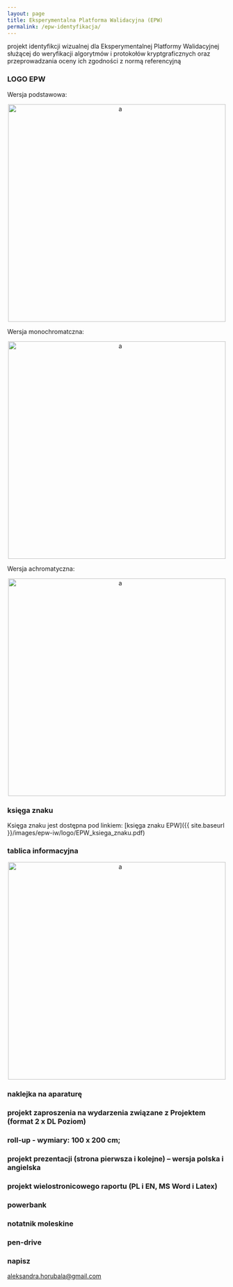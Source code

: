 ```yaml
---
layout: page
title: Eksperymentalna Platforma Walidacyjna (EPW)
permalink: /epw-identyfikacja/
---
```


projekt identyfikcji wizualnej dla Eksperymentalnej Platformy Walidacyjnej służącej do weryfikacji
algorytmów i protokołów kryptgraficznych oraz przeprowadzania oceny ich zgodności z normą referencyjną


### LOGO EPW

Wersja podstawowa:

<div style="text-align:center"><img src="{{ site.baseurl }}/images/epw-iw/logo/epw_fin1.png" onclick="toggle()" alt="a" style="width: 500px;"/></div>

Wersja monochromatczna:

<div style="text-align:center"><img src="{{ site.baseurl }}/images/epw-iw/logo/epw_fin_bw_1.png" onclick="toggle()" alt="a" style="width: 500px;"/></div>

Wersja achromatyczna:

<div style="text-align:center"><img src="{{ site.baseurl }}/images/epw-iw/logo/epw_achrom_1.png" onclick="toggle()" alt="a" style="width: 500px;"/></div>

### księga znaku

Księga znaku jest dostępna pod linkiem: [księga znaku EPW]({{ site.baseurl }}/images/epw-iw/logo/EPW_ksiega_znaku.pdf)

### tablica informacyjna

<div style="text-align:center"><img src="{{ site.baseurl }}/images/epw3/kolory/epw_fin1.png" onclick="toggle()" alt="a" style="width: 500px;"/></div>

### naklejka na aparaturę

### projekt zaproszenia na wydarzenia związane z Projektem (format 2 x DL Poziom)

### roll-up - wymiary: 100 x 200 cm;

### projekt prezentacji (strona pierwsza i kolejne) – wersja polska i angielska

### projekt wielostronicowego raportu (PL i EN, MS Word i Latex)

### powerbank

###  notatnik moleskine

### pen-drive




### napisz

[aleksandra.horubala@gmail.com](mailto:aleksandra.horubala@gmail.com)

